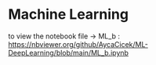 # Machine Learning
to view the notebook file -> ML_b : https://nbviewer.org/github/AycaCicek/ML-DeepLearning/blob/main/ML_b.ipynb
